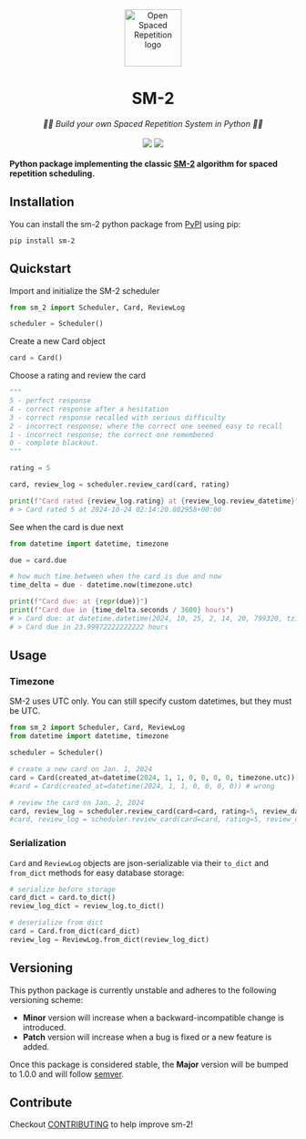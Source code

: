 <div align="center">
  <img src="https://avatars.githubusercontent.com/u/96821265?s=200&v=4" height="100" alt="Open Spaced Repetition logo"/>
</div>
<div align="center">

# SM-2
</div>

<div align="center">
  <em>🧠🔄 Build your own Spaced Repetition System in Python 🧠🔄</em>
</div>
<br />
<div align="center" style="text-decoration: none;">
    <a href="https://pypi.org/project/sm-2/"><img src="https://img.shields.io/pypi/v/sm-2"></a>
    <a href="https://github.com/open-spaced-repetition/sm-2/blob/main/LICENSE" style="text-decoration: none;"><img src="https://img.shields.io/badge/License-MIT-brightgreen.svg"></a>
</div>
<br />

<div align="left">
    <strong>
    Python package implementing the classic <a href="https://super-memory.com/english/ol/sm2.htm">SM-2</a> algorithm for spaced repetition scheduling.
    </strong>
</div>


## Installation

You can install the sm-2 python package from [PyPI](https://pypi.org/project/sm-2/) using pip:
```
pip install sm-2
```

## Quickstart

Import and initialize the SM-2 scheduler

```python
from sm_2 import Scheduler, Card, ReviewLog

scheduler = Scheduler()
```

Create a new Card object

```python
card = Card()
```

Choose a rating and review the card

```python
"""
5 - perfect response
4 - correct response after a hesitation
3 - correct response recalled with serious difficulty
2 - incorrect response; where the correct one seemed easy to recall
1 - incorrect response; the correct one remembered
0 - complete blackout.
"""

rating = 5

card, review_log = scheduler.review_card(card, rating)

print(f"Card rated {review_log.rating} at {review_log.review_datetime}")
# > Card rated 5 at 2024-10-24 02:14:20.802958+00:00
```

See when the card is due next
```python
from datetime import datetime, timezone

due = card.due

# how much time between when the card is due and now
time_delta = due - datetime.now(timezone.utc)

print(f"Card due: at {repr(due)}")
print(f"Card due in {time_delta.seconds / 3600} hours")
# > Card due: at datetime.datetime(2024, 10, 25, 2, 14, 20, 799320, tzinfo=datetime.timezone.utc)
# > Card due in 23.99972222222222 hours
```

## Usage

### Timezone

SM-2 uses UTC only. You can still specify custom datetimes, but they must be UTC.

```python
from sm_2 import Scheduler, Card, ReviewLog
from datetime import datetime, timezone

scheduler = Scheduler()

# create a new card on Jan. 1, 2024
card = Card(created_at=datetime(2024, 1, 1, 0, 0, 0, 0, timezone.utc)) # right
#card = Card(created_at=datetime(2024, 1, 1, 0, 0, 0, 0)) # wrong

# review the card on Jan. 2, 2024
card, review_log = scheduler.review_card(card=card, rating=5, review_datetime=datetime(2024, 1, 1, 0, 0, 0, 0, timezone.utc)) # right
#card, review_log = scheduler.review_card(card=card, rating=5, review_datetime=datetime(2024, 1, 1, 0, 0, 0, 0)) # wrong
```

### Serialization

`Card` and `ReviewLog` objects are json-serializable via their `to_dict` and `from_dict` methods for easy database storage:
```python
# serialize before storage
card_dict = card.to_dict()
review_log_dict = review_log.to_dict()

# deserialize from dict
card = Card.from_dict(card_dict)
review_log = ReviewLog.from_dict(review_log_dict)
```

## Versioning

This python package is currently unstable and adheres to the following versioning scheme:

- **Minor** version will increase when a backward-incompatible change is introduced.
- **Patch** version will increase when a bug is fixed or a new feature is added.

Once this package is considered stable, the **Major** version will be bumped to 1.0.0 and will follow [semver](https://semver.org/).

## Contribute

Checkout [CONTRIBUTING](https://github.com/open-spaced-repetition/sm-2/blob/main/CONTRIBUTING.md) to help improve sm-2!